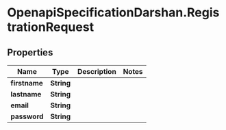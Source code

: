 # OpenapiSpecificationDarshan.RegistrationRequest

## Properties

Name | Type | Description | Notes
------------ | ------------- | ------------- | -------------
**firstname** | **String** |  | 
**lastname** | **String** |  | 
**email** | **String** |  | 
**password** | **String** |  | 


